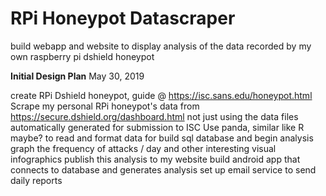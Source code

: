 # RPi Honeypot Datascraper

build webapp and website to display analysis of the data recorded by my own raspberry pi dshield honeypot


**Initial Design Plan** May 30, 2019

create RPi Dshield honeypot, guide @ https://isc.sans.edu/honeypot.html
Scrape my personal RPi honeypot's data from https://secure.dshield.org/dashboard.html not just using the data files automatically generated for submission to ISC
Use panda, similar like R maybe? to read and format data for
build sql database and begin analysis
graph the frequency of attacks / day and other interesting visual infographics
publish this analysis to my website
build android app that connects to database and generates analysis
set up email service to send daily reports
